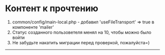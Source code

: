 # Контент к прочтению

1) common/config/main-local.php - добавил 'useFileTransport' => true в компоненте 'mailer'
2) Статус созданного пользоветеля менял на 10, чтобы можно было войти
3) Не забудьте накатить миграции перед проверкой, пожалуйста=)

---
